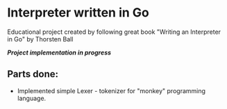 # Interpreter written in Go

Educational project created by following great book "Writing an Interpreter in Go" by Thorsten Ball

***Project implementation in progress***

## Parts done:
* Implemented simple Lexer - tokenizer for "monkey" programming language.

